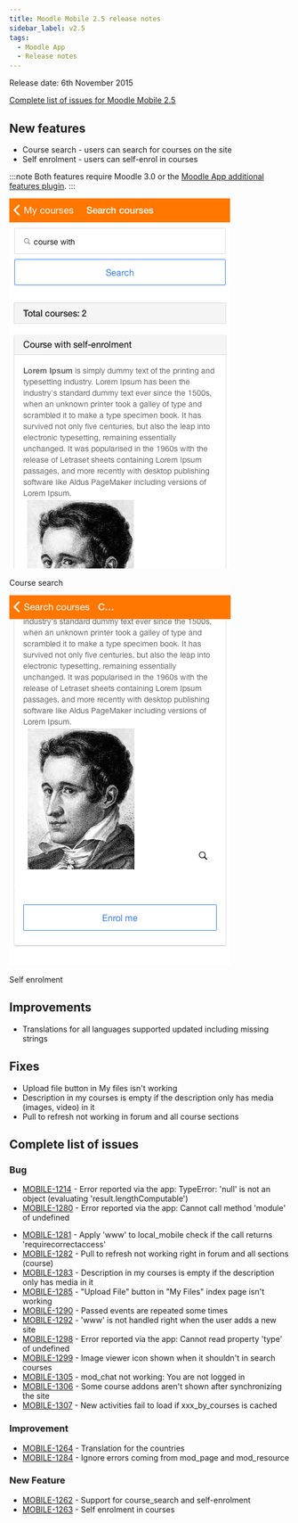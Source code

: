 ```yaml
---
title: Moodle Mobile 2.5 release notes
sidebar_label: v2.5
tags:
  - Moodle App
  - Release notes
---
```


Release date: 6th November 2015

[Complete list of issues for Moodle Mobile 2.5](https://tracker.moodle.org/jira/secure/ReleaseNote.jspa?projectId=10070&version=15068)

## New features

- Course search - users can search for courses on the site
- Self enrolment - users can self-enrol in courses

:::note
Both features require Moodle 3.0 or the [Moodle App additional features plugin](https://moodle.org/plugins/view/local_mobile).
:::
<div class="row">
<div class="col" style={{maxWidth: 300}}>

![Course search](./_files/MM2501.png)
<figcaption>Course search</figcaption>
</div>
<div class="col" style={{maxWidth: 300}}>

![Self enrolment](./_files/MM2502.png)
<figcaption>Self enrolment</figcaption>
</div>
</div>

## Improvements

- Translations for all languages supported updated including missing strings

## Fixes

- Upload file button in My files isn't working
- Description in my courses is empty if the description only has media (images, video) in it
- Pull to refresh not working in forum and all course sections

## Complete list of issues

### Bug

- [MOBILE-1214](https://tracker.moodle.org/browse/MOBILE-1214) - Error reported via the app: TypeError: 'null' is not an object (evaluating 'result.lengthComputable')
- [MOBILE-1280](https://tracker.moodle.org/browse/MOBILE-1280) - Error reported via the app: Cannot call method 'module' of undefined
<!-- cspell:disable-next-line -->
- [MOBILE-1281](https://tracker.moodle.org/browse/MOBILE-1281) - Apply 'www' to local_mobile check if the call returns 'requirecorrectaccess'
- [MOBILE-1282](https://tracker.moodle.org/browse/MOBILE-1282) - Pull to refresh not working right in forum and all sections (course)
- [MOBILE-1283](https://tracker.moodle.org/browse/MOBILE-1283) - Description in my courses is empty if the description only has media in it
- [MOBILE-1285](https://tracker.moodle.org/browse/MOBILE-1285) - "Upload File" button in "My Files" index page isn't working
- [MOBILE-1290](https://tracker.moodle.org/browse/MOBILE-1290) - Passed events are repeated some times
- [MOBILE-1292](https://tracker.moodle.org/browse/MOBILE-1292) - 'www' is not handled right when the user adds a new site
- [MOBILE-1298](https://tracker.moodle.org/browse/MOBILE-1298) - Error reported via the app: Cannot read property 'type' of undefined
- [MOBILE-1299](https://tracker.moodle.org/browse/MOBILE-1299) - Image viewer icon shown when it shouldn't in search courses
- [MOBILE-1305](https://tracker.moodle.org/browse/MOBILE-1305) - mod_chat not working: You are not logged in
- [MOBILE-1306](https://tracker.moodle.org/browse/MOBILE-1306) - Some course addons aren't shown after synchronizing the site
- [MOBILE-1307](https://tracker.moodle.org/browse/MOBILE-1307) - New activities fail to load if xxx_by_courses is cached

### Improvement

- [MOBILE-1264](https://tracker.moodle.org/browse/MOBILE-1264) - Translation for the countries
- [MOBILE-1284](https://tracker.moodle.org/browse/MOBILE-1284) - Ignore errors coming from mod_page and mod_resource

### New Feature

- [MOBILE-1262](https://tracker.moodle.org/browse/MOBILE-1262) - Support for course_search and self-enrolment
- [MOBILE-1263](https://tracker.moodle.org/browse/MOBILE-1263) - Self enrolment in courses

